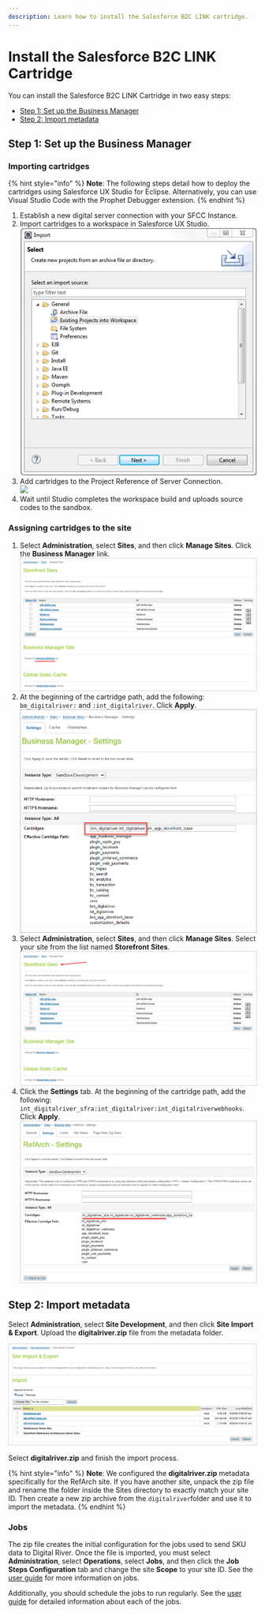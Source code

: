 ```yaml
---
description: Learn how to install the Salesforce B2C LINK cartridge.
---
```


# Install the Salesforce B2C LINK Cartridge

You can install the Salesforce B2C LINK Cartridge in two easy steps:

* [Step 1: Set up the Business Manager](install-the-salesforce-b2c-link-cartridge.md#importing-cartridges)
* [Step 2: Import metadata](install-the-salesforce-b2c-link-cartridge.md#step-2-import-metadata)

## Step 1: Set up the Business Manager <a href="#importing-cartridges" id="importing-cartridges"></a>

### Importing cartridges

{% hint style="info" %}
**Note**: The following steps detail how to deploy the cartridges using Salesforce UX Studio for Eclipse. Alternatively, you can use Visual Studio Code with the Prophet Debugger extension.
{% endhint %}

1. Establish a new digital server connection with your SFCC Instance.
2. Import cartridges to a workspace in Salesforce UX Studio. \
   ![](.gitbook/assets/ImportDialog.png)
3. Add cartridges to the Project Reference of Server Connection.\
   &#x20;![](.gitbook/assets/IMPORT\_2.PNG)
4. Wait until Studio completes the workspace build and uploads source codes to the sandbox.

### Assigning cartridges to the site

1. Select **Administration**, select **Sites**, and then click **Manage Sites**. Click the **Business Manager** link.\
   ![](.gitbook/assets/StorefrontSites.png)
2. At the beginning of the cartridge path, add the following: `bm_digitalriver:` and `:int_digitalriver`. Click **Apply**. \
   ![](<.gitbook/assets/BusMgrSettings (1).png>)
3. Select **Administration**, select **Sites**, and then click **Manage Sites**. Select your site from the list named **Storefront Sites**. \
   ![](.gitbook/assets/StorefrontSites2.png)
4. Click the **Settings** tab. At the beginning of the cartridge path, add the following: `int_digitalriver_sfra:int_digitalriver:int_digitalriverwebhooks`. Click **Apply**. \
   ![](.gitbook/assets/RefArchSettings.png)

## Step 2: Import metadata

Select **Administration**, select **Site Development**, and then click **Site Import & Export**. Upload the **digitalriver.zip** file from the metadata folder.

![](.gitbook/assets/SiteImportExport.png)

Select **digitalriver.zip** and finish the import process.

{% hint style="info" %}
**Note**: We configured the **digitalriver.zip** metadata specifically for the RefArch site. If you have another site, unpack the zip file and rename the folder inside the Sites directory to exactly match your site ID. Then create a new zip archive from the `digitalriver`folder and use it to import the metadata.
{% endhint %}

### Jobs  <a href="#jobs" id="jobs"></a>

The zip file creates the initial configuration for the jobs used to send SKU data to Digital River. Once the file is imported, you must select **Administration**, select **Operations**, select **Jobs**, and then click the **Job Steps Configuration** tab and change the site **Scope** to your site ID. See the [user guide](user-guide.md) for more information on jobs.

Additionally, you should schedule the jobs to run regularly. See the [user guide](user-guide.md) for detailed information about each of the jobs.
